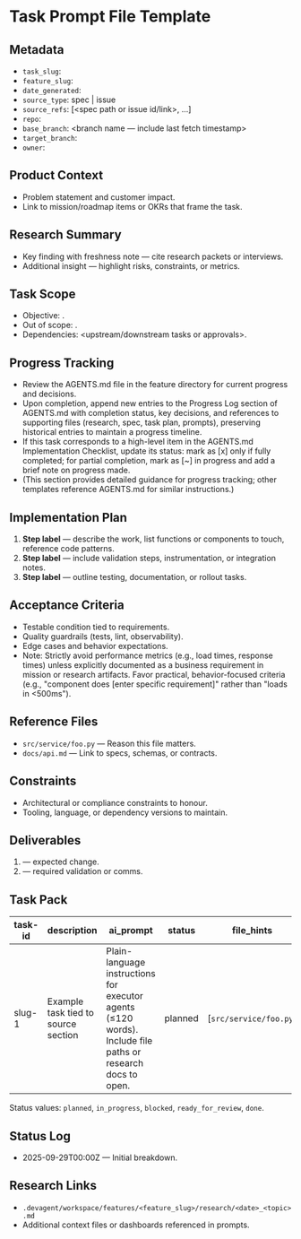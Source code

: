 # Task Prompt File Template

## Metadata
- `task_slug`: <task identifier used for downstream agents>
- `feature_slug`: <feature hub slug>
- `date_generated`: <ISO8601 timestamp>
- `source_type`: spec | issue
- `source_refs`: [<spec path or issue id/link>, ...]
- `repo`: <primary repo or service>
- `base_branch`: <branch name — include last fetch timestamp>
- `target_branch`: <planned working branch name or prefix>
- `owner`: <person or agent responsible for upkeep>

## Product Context
- Problem statement and customer impact.
- Link to mission/roadmap items or OKRs that frame the task.

## Research Summary
- Key finding with freshness note — cite research packets or interviews.
- Additional insight — highlight risks, constraints, or metrics.

## Task Scope
- Objective: <definition of done in one sentence>.
- Out of scope: <what remains untouched>.
- Dependencies: <upstream/downstream tasks or approvals>.

## Progress Tracking
- Review the AGENTS.md file in the feature directory for current progress and decisions.
- Upon completion, append new entries to the Progress Log section of AGENTS.md with completion status, key decisions, and references to supporting files (research, spec, task plan, prompts), preserving historical entries to maintain a progress timeline.
- If this task corresponds to a high-level item in the AGENTS.md Implementation Checklist, update its status: mark as [x] only if fully completed; for partial completion, mark as [~] in progress and add a brief note on progress made.
- (This section provides detailed guidance for progress tracking; other templates reference AGENTS.md for similar instructions.)

## Implementation Plan
1. **Step label** — describe the work, list functions or components to touch, reference code patterns.
2. **Step label** — include validation steps, instrumentation, or integration notes.
3. **Step label** — outline testing, documentation, or rollout tasks.

## Acceptance Criteria
- Testable condition tied to requirements.
- Quality guardrails (tests, lint, observability).
- Edge cases and behavior expectations.
- Note: Strictly avoid performance metrics (e.g., load times, response times) unless explicitly documented as a business requirement in mission or research artifacts. Favor practical, behavior-focused criteria (e.g., "component does [enter specific requirement]" rather than "loads in <500ms").

## Reference Files
- `src/service/foo.py` — Reason this file matters.
- `docs/api.md` — Link to specs, schemas, or contracts.

## Constraints
- Architectural or compliance constraints to honour.
- Tooling, language, or dependency versions to maintain.

## Deliverables
1. <File or artifact> — expected change.
2. <Test or doc> — required validation or comms.

## Task Pack
| task-id | description | ai_prompt | status | file_hints | context_refs |
| --- | --- | --- | --- | --- | --- |
| slug-1 | Example task tied to source section | Plain-language instructions for executor agents (≤120 words). Include file paths or research docs to open. | planned | [`src/service/foo.py`] | [`spec.md#L42`, `research/2025-09-10_api.md`] |

Status values: `planned`, `in_progress`, `blocked`, `ready_for_review`, `done`.

## Status Log
- 2025-09-29T00:00Z — Initial breakdown.

## Research Links
- `.devagent/workspace/features/<feature_slug>/research/<date>_<topic>.md`
- Additional context files or dashboards referenced in prompts.

